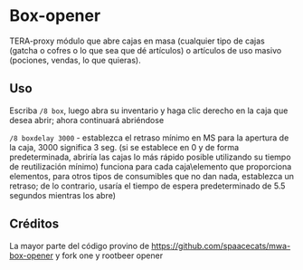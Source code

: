 # Box-opener
TERA-proxy módulo que abre cajas en masa (cualquier tipo de cajas (gatcha o cofres o lo que sea que dé artículos) o artículos de uso masivo (pociones, vendas, lo que quieras).

## Uso
Escriba `/8 box`, luego abra su inventario y haga clic derecho en la caja que desea abrir; ahora continuará abriéndose

`/8 boxdelay 3000` - establezca el retraso mínimo en MS para la apertura de la caja, 3000 significa 3 seg. (si se establece en 0 y de forma predeterminada, abriría las cajas lo más rápido posible utilizando su tiempo de reutilización mínimo) funciona para cada caja\elemento que proporciona elementos, para otros tipos de consumibles que no dan nada, establezca un retraso; de lo contrario, usaría el tiempo de espera predeterminado de 5.5 segundos mientras los abre)

## Créditos
La mayor parte del código provino de https://github.com/spaacecats/mwa-box-opener y fork one y rootbeer opener
